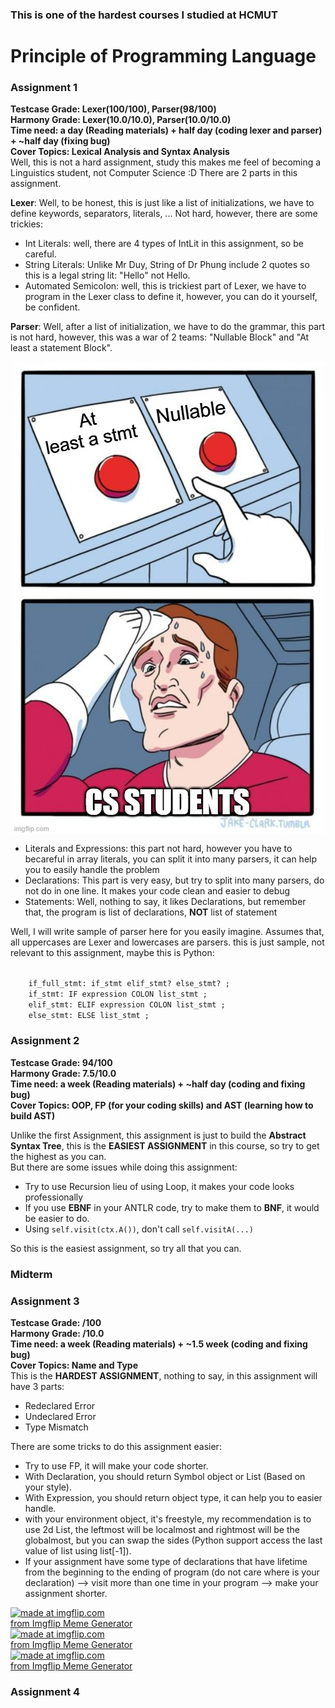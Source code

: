 <h3>This is one of the hardest courses I studied at HCMUT</h3>
<h1>Principle of Programming Language</h1>

<h3>Assignment 1</h3>
<b>Testcase Grade: Lexer(100/100), Parser(98/100)</b><br>
<b>Harmony Grade: Lexer(10.0/10.0), Parser(10.0/10.0)</b><br>
<b>Time need: a day (Reading materials) + half day (coding lexer and parser) + ~half day (fixing bug)</b><br>
<b>Cover Topics: Lexical Analysis and Syntax Analysis</b><br>
Well, this is not a hard assignment, study this makes me feel of becoming a Linguistics student, not Computer Science :D
There are 2 parts in this assignment.

<b>Lexer</b>: Well, to be honest, this is just like a list of initializations, we have to define keywords, separators, literals, ... Not hard, however, there are some trickies:
<ul>
    <li>Int Literals: well, there are 4 types of IntLit in this assignment, so be careful.</li>
    <li>String Literals: Unlike Mr Duy, String of Dr Phung include 2 quotes so this is a legal string lit: "Hello" not Hello.</li>
    <li>Automated Semicolon: well, this is trickiest part of Lexer, we have to program in the Lexer class to define it, however, you can do it yourself, be confident.</li>
</ul>
<b>Parser</b>: Well, after a list of initialization, we have to do the grammar, this part is not hard, however, this was a war of 2 teams: "Nullable Block" and "At least a statement Block".<br>
<p align="center"><img src="meme1.png" style="display: block; margin: auto;"></p>
<ul>
    <li>Literals and Expressions: this part not hard, however you have to becareful in array literals, you can split it into many parsers, it can help you to easily handle the problem</li>
    <li>Declarations: This part is very easy, but try to split into many parsers, do not do in one line. It makes your code clean and easier to debug</li>
    <li>Statements: Well, nothing to say, it likes Declarations, but remember that, the program is list of declarations, <b>NOT</b> list of statement</li>
</ul>
Well, I will write sample of parser here for you easily imagine. Assumes that, all uppercases are Lexer and lowercases are parsers. this is just sample, not relevant to this assignment, maybe this is Python:<br>
<p margin-left="50%">
<code>
    if_full_stmt: if_stmt elif_stmt? else_stmt? ;
    if_stmt: IF expression COLON list_stmt ;
    elif_stmt: ELIF expression COLON list_stmt ;
    else_stmt: ELSE list_stmt ;
</code>
</p>

<h3>Assignment 2</h3>
<b>Testcase Grade: 94/100</b><br>
<b>Harmony Grade: 7.5/10.0</b><br>
<b>Time need: a week (Reading materials) + ~half day (coding and fixing bug)</b><br>
<b>Cover Topics: OOP, FP (for your coding skills) and AST (learning how to build AST)</b><br>

Unlike the first Assignment, this assignment is just to build the <b>Abstract Syntax Tree</b>, this is the <b>EASIEST ASSIGNMENT</b> in this course, so try to get the highest as you can.<br>
But there are some issues while doing this assignment:
<ul>
    <li>Try to use Recursion lieu of using Loop, it makes your code looks professionally</li>
    <li>If you use <b>EBNF</b> in your ANTLR code, try to make them to <b>BNF</b>, it would be easier to do.</li>
    <li>Using <code>self.visit(ctx.A())</code>, don't call <code>self.visitA(...)</code></li>
</ul>
So this is the easiest assignment, so try all that you can.
<h3>Midterm</h3>

<h3>Assignment 3</h3>
<b>Testcase Grade: /100</b><br>
<b>Harmony Grade: /10.0</b><br>
<b>Time need: a week (Reading materials) + ~1.5 week (coding and fixing bug)</b><br>
<b>Cover Topics: Name and Type</b><br>
This is the <b>HARDEST ASSIGNMENT</b>, nothing to say, in this assignment will have 3 parts:
<ul>
    <li>Redeclared Error</li>
    <li>Undeclared Error</li>
    <li>Type Mismatch</li>
</ul>
There are some tricks to do this assignment easier:
<ul>
    <li>Try to use FP, it will make your code shorter.</li>
    <li>With Declaration, you should return Symbol object or List (Based on your style).</li>
    <li>With Expression, you should return object type, it can help you to easier handle.</li>
    <li>with your environment object, it's freestyle, my recommendation is to use 2d List, the leftmost will be localmost and rightmost will be the globalmost, but you can swap the sides (Python support access the last value of list using list[-1]).</li>
    <li>If your assignment have some type of declarations that have lifetime from the beginning to the ending of program (do not care where is your declaration) --> visit more than one time in your program --> make your assignment shorter.</li>

</ul>
<a href="https://imgflip.com/i/9pp3vf"><img src="https://i.imgflip.com/9pp3vf.jpg" title="made at imgflip.com"/></a><div><a href="https://imgflip.com/memegenerator">from Imgflip Meme Generator</a></div>
<a href="https://imgflip.com/i/9pp463"><img src="https://i.imgflip.com/9pp463.jpg" title="made at imgflip.com"/></a><div><a href="https://imgflip.com/memegenerator">from Imgflip Meme Generator</a></div>
<a href="https://imgflip.com/i/9pp474"><img src="https://i.imgflip.com/9pp474.jpg" title="made at imgflip.com"/></a><div><a href="https://imgflip.com/memegenerator">from Imgflip Meme Generator</a></div>
<h3>Assignment 4</h3>
